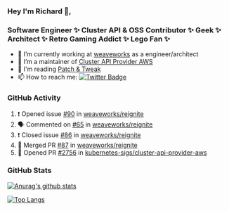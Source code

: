 ### Hey I'm Richard 👋, 

<h3 align="left">Software Engineer ✨ Cluster API & OSS Contributor ✨ Geek ✨ Architect ✨ Retro Gaming Addict ✨ Lego Fan ✨</h3>

- 🔭 I’m currently working at [weaveworks](https://github.com/weaveworks) as a engineer/architect
- 👯 I’m a maintainer of [Cluster API Provider AWS](https://github.com/kubernetes-sigs/cluster-api-provider-aws)
- 💬 I'm reading [Patch & Tweak](https://bjooks.com/products/patch-tweak-exploring-modular-synthesis)
- 📫 How to reach me: [![Twitter Badge](https://img.shields.io/badge/-@fruit_case-00acee?style=flat&logo=Twitter&logoColor=white)](https://twitter.com/intent/follow?screen_name=fruit_case "Follow on Twitter")

### GitHub Activity 

<!--START_SECTION:activity-->
1. ❗️ Opened issue [#90](https://github.com/weaveworks/reignite/issues/90) in [weaveworks/reignite](https://github.com/weaveworks/reignite)
2. 🗣 Commented on [#65](https://github.com/weaveworks/reignite/issues/65) in [weaveworks/reignite](https://github.com/weaveworks/reignite)
3. ❗️ Closed issue [#86](https://github.com/weaveworks/reignite/issues/86) in [weaveworks/reignite](https://github.com/weaveworks/reignite)
4. 🎉 Merged PR [#87](https://github.com/weaveworks/reignite/pull/87) in [weaveworks/reignite](https://github.com/weaveworks/reignite)
5. 💪 Opened PR [#2756](https://github.com/kubernetes-sigs/cluster-api-provider-aws/pull/2756) in [kubernetes-sigs/cluster-api-provider-aws](https://github.com/kubernetes-sigs/cluster-api-provider-aws)
<!--END_SECTION:activity-->

### GitHub Stats

[![Anurag's github stats](https://github-readme-stats.vercel.app/api?username=richardcase&count_private=true&show_icons=true)](https://github.com/anuraghazra/github-readme-stats)

[![Top Langs](https://github-readme-stats.vercel.app/api/top-langs/?username=richardcase&hide=html&layout=compact)](https://github.com/anuraghazra/github-readme-stats)
